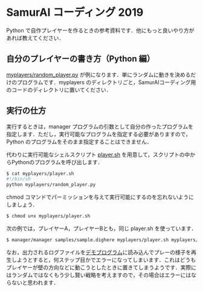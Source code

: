 # SamurAI コーディング 2019

Python で自作プレイヤーを作るときの参考資料です．他にもっと良いやり方があれば教えてください．

## 自分のプレイヤーの書き方（Python 編）

[myplayers/random_player.py](myplayers/random_player.py) が例になります．単にランダムに動きを決めるだけのプログラムです．myplayers のディレクトリごと，SamurAIコーディング用のコードのディレクトリに置いてください．

## 実行の仕方

実行するときは，manager プログラムの引数として自分の作ったプログラムを指定します．ただし，実行可能なプログラムを指定する必要がありますので，Python のプログラムをそのまま指定することはできません．

代わりに実行可能なシェルスクリプト [player.sh](myplayers/player.sh) を用意して，スクリプトの中からPythonのプログラムを呼び出します．

```bash
$ cat myplayers/player.sh
#!/bin/sh
python myplayers/random_player.py
```

chmod コマンドでパーミッションを与えて実行可能にするのを忘れないようにしましょう．

```bash
$ chmod u+x myplayers/player.sh
```

次の例では，プレイヤーA，プレイヤーBとも，同じ player.sh を使っています．

```bash
$ manager/manager samples/sample.dighere myplayers/player.sh myplayers/player.sh > log/random.dighere
```

なお，出力されるログファイルを[デモプログラム](https://tastasgit.github.io/Software-for-IPSJ-International-AI-Programming-Contest-SamurAI-Coding-2019-2020/webpage/dighere.html)に読み込んでプレーの様子を再生しようとすると，何ステップ目かでエラーになってしまいます．これはどうもプレイヤーが壁の方向などに動こうとしたときに置きてしまうようです．実際にはランダムではなくもう少し賢い戦略を考えますので，その場合はエラーにはならないと思われます．
